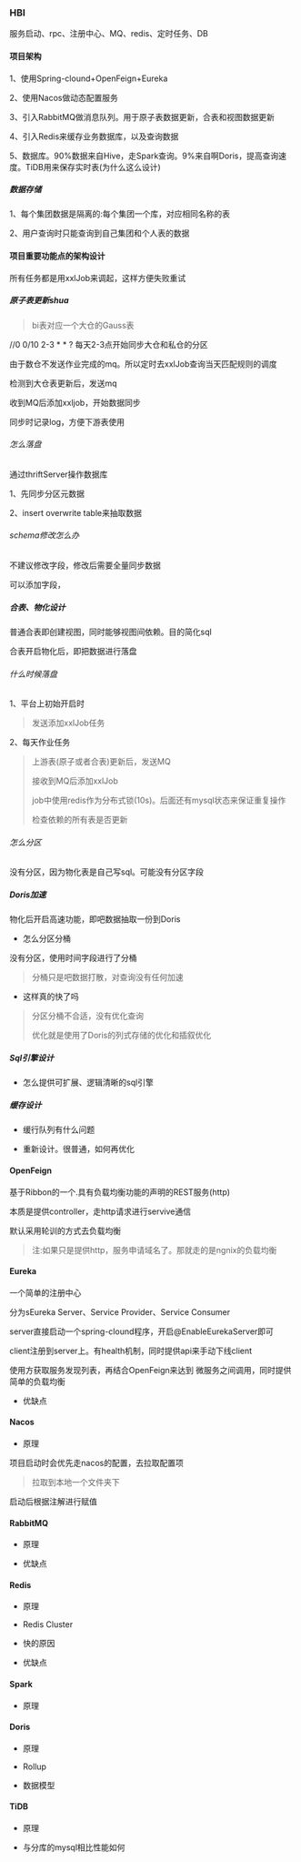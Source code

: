 


### HBI

服务启动、rpc、注册中心、MQ、redis、定时任务、DB

#### 项目架构

1、使用Spring-clound+OpenFeign+Eureka

2、使用Nacos做动态配置服务

3、引入RabbitMQ做消息队列。用于原子表数据更新，合表和视图数据更新

4、引入Redis来缓存业务数据库，以及查询数据

5、数据库。90%数据来自Hive，走Spark查询。9%来自啊Doris，提高查询速度。TiDB用来保存实时表(为什么这么设计)

##### 数据存储

1、每个集团数据是隔离的:每个集团一个库，对应相同名称的表

2、用户查询时只能查询到自己集团和个人表的数据

#### 项目重要功能点的架构设计

所有任务都是用xxlJob来调起，这样方便失败重试

##### 原子表更新shua

> bi表对应一个大仓的Gauss表

//0 0/10 2-3 * * ?
每天2-3点开始同步大仓和私仓的分区

由于数仓不发送作业完成的mq。所以定时去xxlJob查询当天匹配规则的调度

检测到大仓表更新后，发送mq

收到MQ后添加xxljob，开始数据同步

同步时记录log，方便下游表使用

###### 怎么落盘

通过thriftServer操作数据库

1、先同步分区元数据

2、insert overwrite table来抽取数据

###### schema修改怎么办

不建议修改字段，修改后需要全量同步数据

可以添加字段，


##### 合表、物化设计

普通合表即创建视图，同时能够视图间依赖。目的简化sql

合表开启物化后，即把数据进行落盘

###### 什么时候落盘

1、平台上初始开启时

> 发送添加xxlJob任务

2、每天作业任务

> 上游表(原子或者合表)更新后，发送MQ
>
> 接收到MQ后添加xxlJob
>
> job中使用redis作为分布式锁(10s)。后面还有mysql状态来保证重复操作
>
> 检查依赖的所有表是否更新

###### 怎么分区

没有分区，因为物化表是自己写sql。可能没有分区字段


##### Doris加速

物化后开启高速功能，即吧数据抽取一份到Doris


- 怎么分区分桶

没有分区，使用时间字段进行了分桶

> 分桶只是吧数据打散，对查询没有任何加速

- 这样真的快了吗

> 分区分桶不合适，没有优化查询
>
> 优化就是使用了Doris的列式存储的优化和插叙优化


##### Sql引擎设计

- 怎么提供可扩展、逻辑清晰的sql引擎






##### 缓存设计

- 缓行队列有什么问题

- 重新设计。很普通，如何再优化









#### OpenFeign

基于Ribbon的一个.具有负载均衡功能的声明的REST服务(http)

本质是提供controller，走http请求进行servive通信

默认采用轮训的方式去负载均衡

> 注:如果只是提供http，服务申请域名了。那就走的是ngnix的负载均衡

#### Eureka

一个简单的注册中心

分为sEureka Server、Service Provider、Service Consumer

server直接启动一个spring-clound程序，开启@EnableEurekaServer即可

client注册到server上。有health机制，同时提供api来手动下线client

使用方获取服务发现列表，再结合OpenFeign来达到 微服务之间调用，同时提供简单的负载均衡

- 优缺点






#### Nacos

- 原理

项目启动时会优先走nacos的配置，去拉取配置项

> 拉取到本地一个文件夹下

启动后根据注解进行赋值


#### RabbitMQ

- 原理


- 优缺点






#### Redis


- 原理

- Redis Cluster

- 快的原因

- 优缺点






#### Spark

- 原理





#### Doris

- 原理

- Rollup

- 数据模型






#### TiDB

- 原理

- 与分库的mysql相比性能如何



